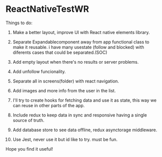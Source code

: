 # ReactNativeTestWR

Things to do:

1. Make a better layout, improve UI with React native elements library.

2. Separate Expandablecomponent away from app functional class to make it reusable. i have many usestate (follow and blocked) with diferents cases that could be separated.(SOC)

3. Add empty layout when there's no results or server problems.

4. Add unfollow funcionality.

5. Separate all in screens(folder) with react navigation.

6. Add images and more info from the user in the list.

7. I'll try to create hooks for fetching data and use it as state, this way we can reuse in other parts of the app.

8. Include redux to keep data in sync and responsive having a single source of truth.

9. Add database store to see data offline, redux asynctorage middleware.

10. Use Jest, never use it but id like to try. must be fun.

Hope you find it useful!
